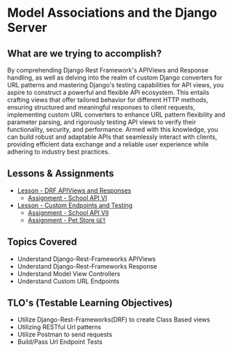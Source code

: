 # Model Associations and the Django Server

## What are we trying to accomplish?

By comprehending Django Rest Framework's APIViews and Response handling, as well as delving into the realm of custom Django converters for URL patterns and mastering Django's testing capabilities for API views, you aspire to construct a powerful and flexible API ecosystem. This entails crafting views that offer tailored behavior for different HTTP methods, ensuring structured and meaningful responses to client requests, implementing custom URL converters to enhance URL pattern flexibility and parameter parsing, and rigorously testing API views to verify their functionality, security, and performance. Armed with this knowledge, you can build robust and adaptable APIs that seamlessly interact with clients, providing efficient data exchange and a reliable user experience while adhering to industry best practices.

## Lessons & Assignments

- [Lesson - DRF APIViews and Responses](./1-api-views.md)
  - [Assignment - School API VI](https://github.com/Code-Platoon-Assignments/django-school-api-VI.git)
- [Lesson - Custom Endpoints and Testing](./2-endpoints-and-testing.md)
  - [Assignment - School API VII](https://github.com/Code-Platoon-Assignments/django-school-api-VII)
  - [Assignment - Pet Store `GET`](https://github.com/Code-Platoon-Assignments/DRF_Intro_assignment)

## Topics Covered

- Understand Django-Rest-Frameworks APIViews
- Understand Django-Rest-Frameworks Response
- Understand Model View Controllers
- Understand Custom URL Endpoints

## TLO's (Testable Learning Objectives)

- Utilize Django-Rest-Frameworks(DRF) to create Class Based views
- Utilizing RESTful Url patterns
- Utilize Postman to send requests
- Build/Pass Url Endpoint Tests
